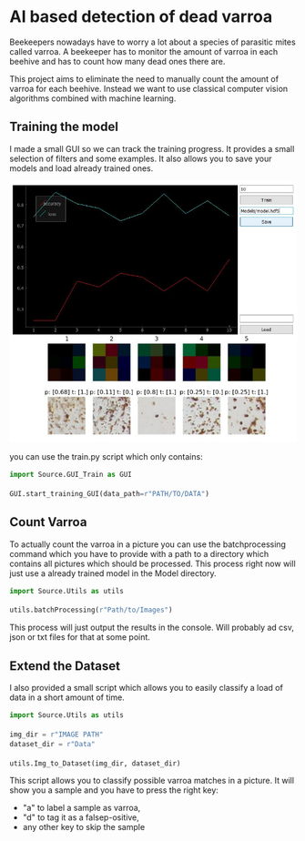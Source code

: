 # AI based detection of dead varroa

Beekeepers nowadays have to worry a lot about a species of parasitic mites called varroa. A beekeeper has to monitor the amount of varroa in each beehive and has to count how many dead ones there are.

This project aims to eliminate the need to manually count the amount of varroa for each beehive. Instead we want to use classical computer vision algorithms combined with machine learning.

## Training the model
I made a small GUI so we can track the training progress. It provides a small selection of filters and some examples. It also allows you to save your models and load already trained ones.

![GUI](https://github.com/Thomacdebabo/VarroAI/blob/master/Train_GUI.JPG)

you can use the train.py script which only contains:
```python
import Source.GUI_Train as GUI

GUI.start_training_GUI(data_path=r"PATH/TO/DATA")
```
## Count Varroa
To actually count the varroa in a picture you can use the batchprocessing command which you have to provide with a path to a directory which contains all pictures which should be processed. This process right now will just use a already trained model in the Model directory.
```python
import Source.Utils as utils

utils.batchProcessing(r"Path/to/Images")
```
This process will just output the results in the console. Will probably ad csv, json or txt files for that at some point.

## Extend the Dataset
I also provided a small script which allows you to easily classify a load of data in a short amount of time.

```python
import Source.Utils as utils

img_dir = r"IMAGE PATH"
dataset_dir = r"Data"

utils.Img_to_Dataset(img_dir, dataset_dir)
```
This script allows you to classify possible varroa matches in a picture. It will show you a sample and you have to press the right key:
- "a" to label a sample as varroa,  
- "d" to tag it as a falsep-ositive,
- any other key to skip the sample
